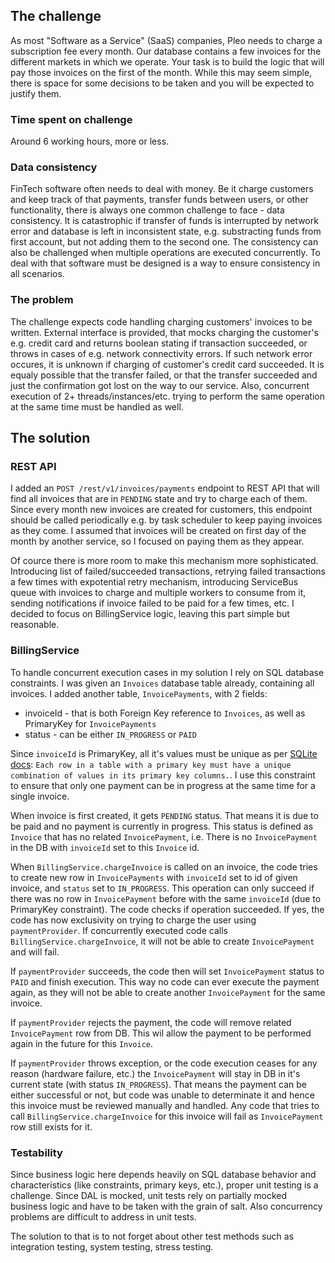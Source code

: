 ## The challenge

As most "Software as a Service" (SaaS) companies, Pleo needs to charge a subscription fee every month. Our database contains a few invoices for the different markets in which we operate. Your task is to build the logic that will pay those invoices on the first of the month. While this may seem simple, there is space for some decisions to be taken and you will be expected to justify them.

### Time spent on challenge
Around 6 working hours, more or less.

### Data consistency

FinTech software often needs to deal with money. Be it charge customers and keep track of that payments, transfer funds between users, or other functionality, there is always one common challenge to face - data consistency. It is catastrophic if transfer of funds is interrupted by network error and database is left in inconsistent state, e.g. substracting funds from first account, but not adding them to the second one. The consistency can also be challenged when multiple operations are executed concurrently. To deal with that software must be designed is a way to ensure consistency in all scenarios.

### The problem

The challenge expects code handling charging customers' invoices to be written. External interface is provided, that mocks charging the customer's e.g. credit card and returns boolean stating if transaction succeeded, or throws in cases of e.g. network connectivity errors. If such network error occures, it is unknown if charging of customer's credit card succeeded. It is equaly possible that the transfer failed, or that the transfer succeeded and just the confirmation got lost on the way to our service. Also, concurrent execution of 2+ threads/instances/etc. trying to perform the same operation at the same time must be handled as well.

## The solution

### REST API

I added an `POST /rest/v1/invoices/payments` endpoint to REST API that will find all invoices that are in `PENDING` state and try to charge each of them. Since every month new invoices are created for customers, this endpoint should be called periodically e.g. by task scheduler to keep paying invoices as they come. I assumed that invoices will be created on first day of the month by another service, so I focused on paying them as they appear.

Of cource there is more room to make this mechanism more sophisticated. Introducing list of failed/succeeded transactions, retrying failed transactions a few times with expotential retry mechanism, introducing ServiceBus queue with invoices to charge and multiple workers to consume from it, sending notifications if invoice failed to be paid for a few times, etc. I decided to focus on BillingService logic, leaving this part simple but reasonable.

### BillingService

To handle concurrent execution cases in my solution I rely on SQL database constraints. I was given an `Invoices` database table already, containing all invoices. I added another table, `InvoicePayments`, with 2 fields:

- invoiceId - that is both Foreign Key reference to `Invoices`, as well as PrimaryKey for `InvoicePayments`
- status - can be either `IN_PROGRESS` or `PAID`

Since `invoiceId` is PrimaryKey, all it's values must be unique as per [SQLite docs](https://www.sqlite.org/lang_createtable.html#constraints): `Each row in a table with a primary key must have a unique combination of values in its primary key columns.`. I use this constraint to ensure that only one payment can be in progress at the same time for a single invoice.

When invoice is first created, it gets `PENDING` status. That means it is due to be paid and no payment is currently in progress. This status is defined as `Invoice` that has no related `InvoicePayment`, i.e. There is no `InvoicePayment` in the DB with `invoiceId` set to this `Invoice` id.

When `BillingService.chargeInvoice` is called on an invoice, the code tries to create new row in `InvoicePayments` with `invoiceId` set to id of given invoice, and `status` set to `IN_PROGRESS`. This operation can only succeed if there was no row in `InvoicePayment` before with the same `invoiceId` (due to PrimaryKey constraint). The code checks if operation succeeded. If yes, the code has now exclusivity on trying to charge the user using `paymentProvider`. If concurrently executed code calls `BillingService.chargeInvoice`, it will not be able to create `InvoicePayment` and will fail.

If `paymentProvider` succeeds, the code then will set `InvoicePayment` status to `PAID` and finish execution. This way no code can ever execute the payment again, as they will not be able to create another `InvoicePayment` for the same invoice.

If `paymentProvider` rejects the payment, the code will remove related `InvoicePayment` row from DB. This wil allow the payment to be performed again in the future for this `Invoice`.

If `paymentProvider` throws exception, or the code execution ceases for any reason (hardware failure, etc.) the `InvoicePayment` will stay in DB in it's current state (with status `IN_PROGRESS`). That means the payment can be either successful or not, but code was unable to determinate it and hence this invoice must be reviewed manually and handled. Any code that tries to call `BillingService.chargeInvoice` for this invoice will fail as `InvoicePayment` row still exists for it.

### Testability

Since business logic here depends heavily on SQL database behavior and characteristics (like constraints, primary keys, etc.), proper unit testing is a challenge. Since DAL is mocked, unit tests rely on partially mocked business logic and have to be taken with the grain of salt. Also concurrency problems are difficult to address in unit tests.

The solution to that is to not forget about other test methods such as integration testing, system testing, stress testing.

